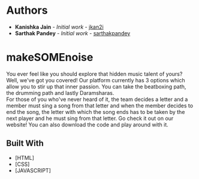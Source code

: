 # Authors
* **Kanishka Jain** - *Initial work* - [jkan2i](https://github.com/jkan2i)
* **Sarthak Pandey** - *Initial work* - [sarthakpandey](https://github.com/sarthakpandey30)
# makeSOMEnoise
You ever feel like you should explore that hidden music talent of yours? Well, we've got you covered! Our platform currently has 3 options which allow you to stir up that inner passion. You can take the beatboxing path, the drumming path and lastly Daramsharas.  
For those of you who've never heard of it, the team decides a letter and a member must sing a song from that letter and when the member decides to end the song, the letter with which the song ends has to be taken by the next player and he must sing from that letter.
Go check it out on our website!
You can also download the code and play around with it.
## Built With

* [HTML]
* [CSS]
* [JAVASCRIPT]
